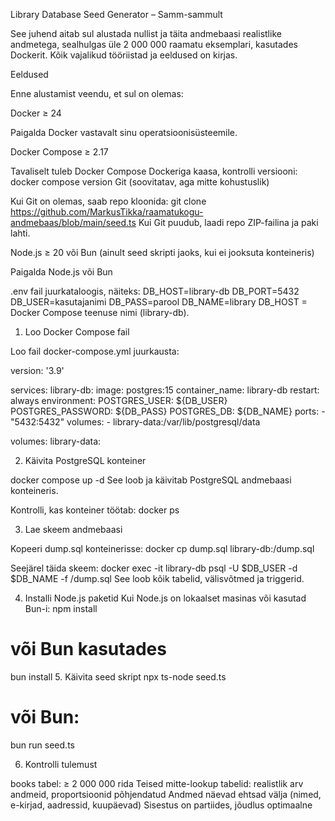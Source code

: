 Library Database Seed Generator – Samm-sammult

See juhend aitab sul alustada nullist ja täita andmebaasi realistlike andmetega, sealhulgas üle 2 000 000 raamatu eksemplari, kasutades Dockerit. Kõik vajalikud tööriistad ja eeldused on kirjas.

Eeldused

Enne alustamist veendu, et sul on olemas:

Docker ≥ 24

Paigalda Docker
 vastavalt sinu operatsioonisüsteemile.

Docker Compose ≥ 2.17

Tavaliselt tuleb Docker Compose Dockeriga kaasa, kontrolli versiooni:
docker compose version
Git (soovitatav, aga mitte kohustuslik)

Kui Git on olemas, saab repo kloonida:
git clone
https://github.com/MarkusTikka/raamatukogu-andmebaas/blob/main/seed.ts
Kui Git puudub, laadi repo ZIP-failina ja paki lahti.

Node.js ≥ 20 või Bun (ainult seed skripti jaoks, kui ei jooksuta konteineris)

Paigalda Node.js
 või Bun

.env fail juurkataloogis, näiteks:
DB_HOST=library-db
DB_PORT=5432
DB_USER=kasutajanimi
DB_PASS=parool
DB_NAME=library
DB_HOST = Docker Compose teenuse nimi (library-db).

1. Loo Docker Compose fail

Loo fail docker-compose.yml juurkausta:

version: '3.9'

services:
  library-db:
    image: postgres:15
    container_name: library-db
    restart: always
    environment:
      POSTGRES_USER: ${DB_USER}
      POSTGRES_PASSWORD: ${DB_PASS}
      POSTGRES_DB: ${DB_NAME}
    ports:
      - "5432:5432"
    volumes:
      - library-data:/var/lib/postgresql/data

volumes:
  library-data:

  2. Käivita PostgreSQL konteiner

   docker compose up -d
   See loob ja käivitab PostgreSQL andmebaasi konteineris.

Kontrolli, kas konteiner töötab:
docker ps

3. Lae skeem andmebaasi

Kopeeri dump.sql konteinerisse:
docker cp dump.sql library-db:/dump.sql

Seejärel täida skeem:
docker exec -it library-db psql -U $DB_USER -d $DB_NAME -f /dump.sql
See loob kõik tabelid, välisvõtmed ja triggerid.

4. Installi Node.js paketid
   Kui Node.js on lokaalset masinas või kasutad Bun-i:
   npm install
# või Bun kasutades
bun install
5. Käivita seed skript
npx ts-node seed.ts
# või Bun:
bun run seed.ts

6. Kontrolli tulemust

books tabel: ≥ 2 000 000 rida
Teised mitte-lookup tabelid: realistlik arv andmeid, proportsioonid põhjendatud
Andmed näevad ehtsad välja (nimed, e-kirjad, aadressid, kuupäevad)
Sisestus on partiides, jõudlus optimaalne








